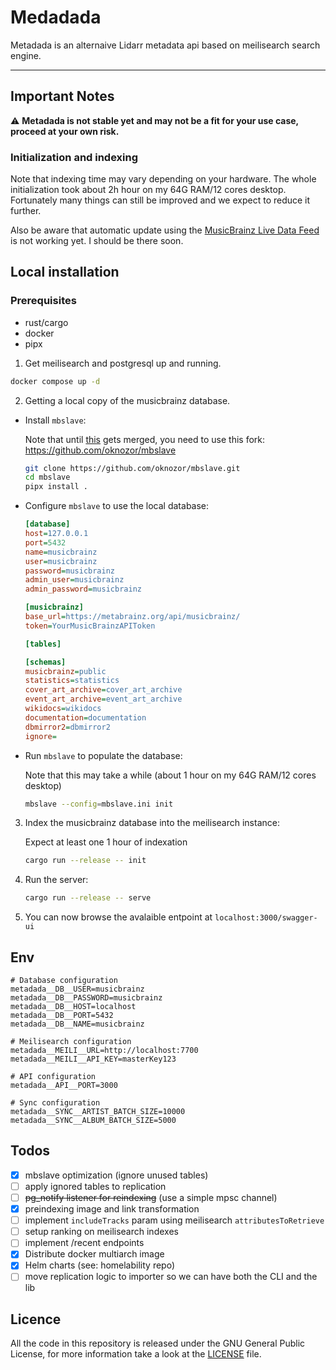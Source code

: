  # Medadada

Metadada is an alternaive Lidarr metadata api based on meilisearch search engine.

___

## Important Notes

:warning: **Metadada is not stable yet and may not be a fit for your use case, proceed at your own risk.**

### Initialization and indexing

Note that indexing time may vary depending on your hardware.
The whole initialization took about 2h hour on my 64G RAM/12 cores desktop.
Fortunately many things can still be improved and we expect to reduce it further.

Also be aware that automatic update using the [MusicBrainz Live Data Feed](https://musicbrainz.org/doc/Live_Data_Feed) is not working yet. I should be there soon.

## Local installation

### Prerequisites
- rust/cargo
- docker
- pipx

1. Get meilisearch and postgresql up and running.
  ```sh
  docker compose up -d
  ```

2. Getting a local copy of the musicbrainz database.
  - Install `mbslave`:

     Note that until [this](https://github.com/acoustid/mbslave/pull/23) gets merged, you need to use this fork: https://github.com/oknozor/mbslave

      ```bash
      git clone https://github.com/oknozor/mbslave.git
      cd mbslave
      pipx install .
      ```

  - Configure `mbslave` to use the local database:
      ```ini
      [database]
      host=127.0.0.1
      port=5432
      name=musicbrainz
      user=musicbrainz
      password=musicbrainz
      admin_user=musicbrainz
      admin_password=musicbrainz

      [musicbrainz]
      base_url=https://metabrainz.org/api/musicbrainz/
      token=YourMusicBrainzAPIToken

      [tables]

      [schemas]
      musicbrainz=public
      statistics=statistics
      cover_art_archive=cover_art_archive
      event_art_archive=event_art_archive
      wikidocs=wikidocs
      documentation=documentation
      dbmirror2=dbmirror2
      ignore=
      ```

  - Run `mbslave` to populate the database:

      Note that this may take a while (about 1 hour on my 64G RAM/12 cores desktop)
      ```sh
      mbslave --config=mbslave.ini init
      ```
3. Index the musicbrainz database into the meilisearch instance:

      Expect at least one 1 hour of indexation
      ```sh
     cargo run --release -- init
      ```
4. Run the server:
      ```sh
     cargo run --release -- serve
      ```
5. You can now browse the avalaible entpoint at `localhost:3000/swagger-ui`

## Env

```
# Database configuration
metadada__DB__USER=musicbrainz
metadada__DB__PASSWORD=musicbrainz
metadada__DB__HOST=localhost
metadada__DB__PORT=5432
metadada__DB__NAME=musicbrainz

# Meilisearch configuration
metadada__MEILI__URL=http://localhost:7700
metadada__MEILI__API_KEY=masterKey123

# API configuration
metadada__API__PORT=3000

# Sync configuration
metadada__SYNC__ARTIST_BATCH_SIZE=10000
metadada__SYNC__ALBUM_BATCH_SIZE=5000
```

## Todos
- [x] mbslave optimization (ignore unused tables)
- [ ] apply ignored tables to replication
- [ ] ~~pg_notify listener for reindexing~~ (use a simple mpsc channel)
- [x] preindexing image and link transformation
- [ ] implement `includeTracks` param using meilisearch `attributesToRetrieve`
- [ ] setup ranking on meilisearch indexes
- [ ] implement /recent endpoints
- [x] Distribute docker multiarch image
- [x] Helm charts (see: homelability repo)
- [ ] move replication logic to importer so we can have both the CLI and the lib

## Licence

All the code in this repository is released under the GNU General Public License, for more information take a look at
the [LICENSE](LICENSE) file.
